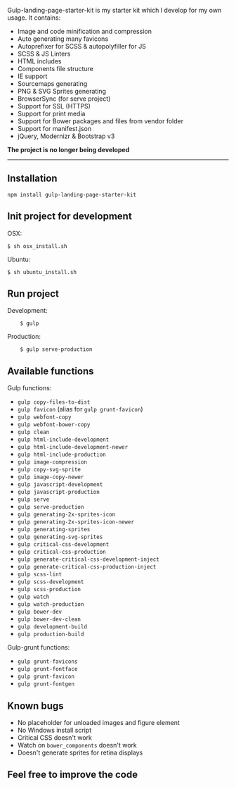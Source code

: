 Gulp-landing-page-starter-kit is my starter kit which I develop for my own usage. It contains:
 - Image and code minification and compression
 - Auto generating many favicons
 - Autoprefixer for SCSS & autopolyfiller for JS
 - SCSS & JS Linters
 - HTML includes
 - Components file structure
 - IE support
 - Sourcemaps generating
 - PNG & SVG Sprites generating
 - BrowserSync (for serve project)
 - Support for SSL (HTTPS)
 - Support for print media
 - Support for Bower packages and files from vendor folder
 - Support for manifest.json
 - jQuery, Modernizr & Bootstrap v3
 
 **The project is no longer being developed**

----------

## Installation
```
npm install gulp-landing-page-starter-kit
```

## Init project for development
OSX:
```
$ sh osx_install.sh
```
Ubuntu:
```
$ sh ubuntu_install.sh
```

## Run project
Development:
```
    $ gulp
```
Production:
```
    $ gulp serve-production
```
## Available functions
Gulp functions:
 - `gulp copy-files-to-dist`
 - `gulp favicon` (alias for `gulp grunt-favicon`)
 - `gulp webfont-copy`
 - `gulp webfont-bower-copy`
 - `gulp clean`
 - `gulp html-include-development`
 - `gulp html-include-development-newer`
 - `gulp html-include-production`
 - `gulp image-compression`
 - `gulp copy-svg-sprite`
 - `gulp image-copy-newer`
 - `gulp javascript-development`
 - `gulp javascript-production`
 - `gulp serve`
 - `gulp serve-production`
 - `gulp generating-2x-sprites-icon`
 - `gulp generating-2x-sprites-icon-newer`
 - `gulp generating-sprites`
 - `gulp generating-svg-sprites`
 - `gulp critical-css-development`
 - `gulp critical-css-production`
 - `gulp generate-critical-css-development-inject`
 - `gulp generate-critical-css-production-inject`
 - `gulp scss-lint`
 - `gulp scss-development`
 - `gulp scss-production`
 - `gulp watch`
 - `gulp watch-production`
 - `gulp bower-dev`
 - `gulp bower-dev-clean`
 - `gulp development-build`
 - `gulp production-build`

Gulp-grunt functions:
 - `gulp grunt-favicons`
 - `gulp grunt-fontface`
 - `gulp grunt-favicon`
 - `gulp grunt-fontgen`
    
## Known bugs

 - No placeholder for unloaded images and figure element
 - No Windows install script
 - Critical CSS doesn't work
 - Watch on `bower_components` doesn't work
 - Doesn't generate sprites for retina displays

**Feel free to improve the code**
-----------------------------
